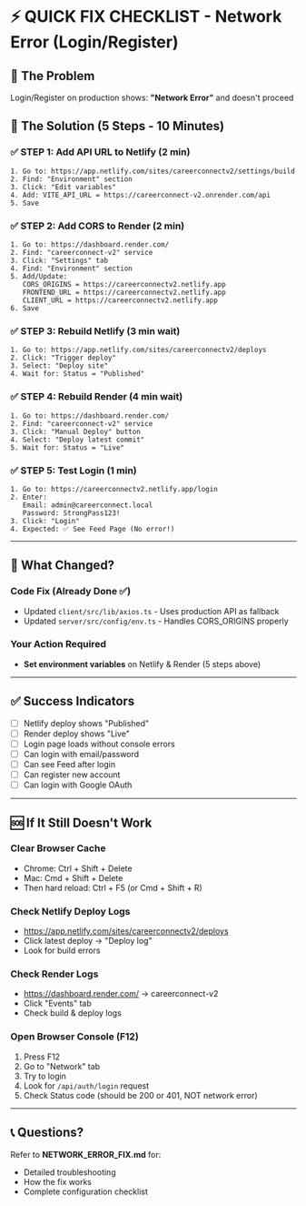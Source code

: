 # ⚡ QUICK FIX CHECKLIST - Network Error (Login/Register)

## 🚨 The Problem
Login/Register on production shows: **"Network Error"** and doesn't proceed

## 🔧 The Solution (5 Steps - 10 Minutes)

### ✅ STEP 1: Add API URL to Netlify (2 min)
```
1. Go to: https://app.netlify.com/sites/careerconnectv2/settings/build
2. Find: "Environment" section
3. Click: "Edit variables"
4. Add: VITE_API_URL = https://careerconnect-v2.onrender.com/api
5. Save
```

### ✅ STEP 2: Add CORS to Render (2 min)
```
1. Go to: https://dashboard.render.com/
2. Find: "careerconnect-v2" service
3. Click: "Settings" tab
4. Find: "Environment" section
5. Add/Update:
   CORS_ORIGINS = https://careerconnectv2.netlify.app
   FRONTEND_URL = https://careerconnectv2.netlify.app
   CLIENT_URL = https://careerconnectv2.netlify.app
6. Save
```

### ✅ STEP 3: Rebuild Netlify (3 min wait)
```
1. Go to: https://app.netlify.com/sites/careerconnectv2/deploys
2. Click: "Trigger deploy"
3. Select: "Deploy site"
4. Wait for: Status = "Published"
```

### ✅ STEP 4: Rebuild Render (4 min wait)
```
1. Go to: https://dashboard.render.com/
2. Find: "careerconnect-v2" service
3. Click: "Manual Deploy" button
4. Select: "Deploy latest commit"
5. Wait for: Status = "Live"
```

### ✅ STEP 5: Test Login (1 min)
```
1. Go to: https://careerconnectv2.netlify.app/login
2. Enter:
   Email: admin@careerconnect.local
   Password: StrongPass123!
3. Click: "Login"
4. Expected: ✅ See Feed Page (No error!)
```

---

## 🎯 What Changed?

### Code Fix (Already Done ✅)
- Updated `client/src/lib/axios.ts` - Uses production API as fallback
- Updated `server/src/config/env.ts` - Handles CORS_ORIGINS properly

### Your Action Required
- **Set environment variables** on Netlify & Render (5 steps above)

---

## ✅ Success Indicators
- [ ] Netlify deploy shows "Published"
- [ ] Render deploy shows "Live"
- [ ] Login page loads without console errors
- [ ] Can login with email/password
- [ ] Can see Feed after login
- [ ] Can register new account
- [ ] Can login with Google OAuth

---

## 🆘 If It Still Doesn't Work

### Clear Browser Cache
- Chrome: Ctrl + Shift + Delete
- Mac: Cmd + Shift + Delete
- Then hard reload: Ctrl + F5 (or Cmd + Shift + R)

### Check Netlify Deploy Logs
- https://app.netlify.com/sites/careerconnectv2/deploys
- Click latest deploy → "Deploy log"
- Look for build errors

### Check Render Logs
- https://dashboard.render.com/ → careerconnect-v2
- Click "Events" tab
- Check build & deploy logs

### Open Browser Console (F12)
1. Press F12
2. Go to "Network" tab
3. Try to login
4. Look for `/api/auth/login` request
5. Check Status code (should be 200 or 401, NOT network error)

---

## 📞 Questions?

Refer to **NETWORK_ERROR_FIX.md** for:
- Detailed troubleshooting
- How the fix works
- Complete configuration checklist
